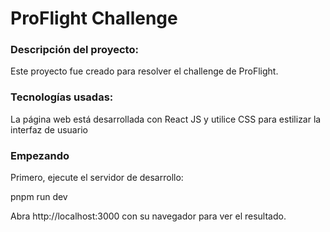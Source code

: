 <h1>ProFlight Challenge</h1>

<h3>Descripción del proyecto:</h3>
<p>Este proyecto fue creado para resolver el challenge de ProFlight.</p>

<h3>Tecnologías usadas:</h3>
<p>La página web está desarrollada con React JS y utilice CSS para estilizar la interfaz de usuario</p>

<h3>Empezando</h3>

<p>Primero, ejecute el servidor de desarrollo:</p>
<p>pnpm run dev</p>
<p>Abra http://localhost:3000 con su navegador para ver el resultado.</p>
